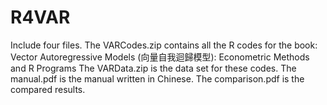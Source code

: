 # R4VAR
Include four files. 
The VARCodes.zip contains all the R codes for the book: Vector Autoregressive Models  (向量自我迴歸模型): Econometric Methods and R Programs
The VARData.zip is the data set for these codes.
The manual.pdf is the manual written in Chinese.
The comparison.pdf is the compared results.
